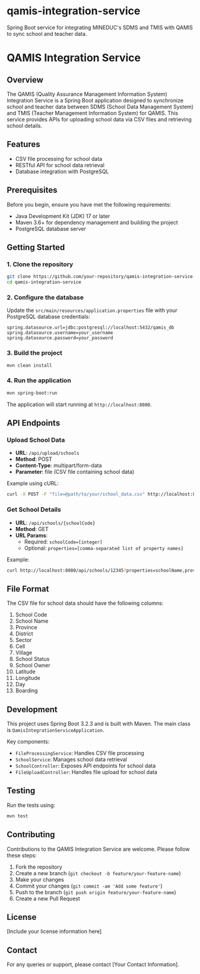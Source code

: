 # qamis-integration-service
Spring Boot service for integrating MINEDUC's SDMS and TMIS with QAMIS to sync school and teacher data.
# QAMIS Integration Service

## Overview

The QAMIS (Quality Assurance Management Information System) Integration Service is a Spring Boot application designed to synchronize school and teacher data between SDMS (School Data Management System) and TMIS (Teacher Management Information System) for QAMIS. This service provides APIs for uploading school data via CSV files and retrieving school details.

## Features

- CSV file processing for school data
- RESTful API for school data retrieval
- Database integration with PostgreSQL

## Prerequisites

Before you begin, ensure you have met the following requirements:

- Java Development Kit (JDK) 17 or later
- Maven 3.6+ for dependency management and building the project
- PostgreSQL database server

## Getting Started

### 1. Clone the repository

```bash
git clone https://github.com/your-repository/qamis-integration-service.git
cd qamis-integration-service
```

### 2. Configure the database

Update the `src/main/resources/application.properties` file with your PostgreSQL database credentials:

```properties
spring.datasource.url=jdbc:postgresql://localhost:5432/qamis_db
spring.datasource.username=your_username
spring.datasource.password=your_password
```

### 3. Build the project

```bash
mvn clean install
```

### 4. Run the application

```bash
mvn spring-boot:run
```

The application will start running at `http://localhost:8080`.

## API Endpoints

### Upload School Data

- **URL**: `/api/upload/schools`
- **Method**: POST
- **Content-Type**: multipart/form-data
- **Parameter**: file (CSV file containing school data)

Example using cURL:
```bash
curl -X POST -F "file=@path/to/your/school_data.csv" http://localhost:8080/api/upload/schools
```

### Get School Details

- **URL**: `/api/schools/{schoolCode}`
- **Method**: GET
- **URL Params**: 
  - Required: `schoolCode=[integer]`
  - Optional: `properties=[comma-separated list of property names]`

Example:
```bash
curl http://localhost:8080/api/schools/12345?properties=schoolName,province,district
```

## File Format

The CSV file for school data should have the following columns:

1. School Code
2. School Name
3. Province
4. District
5. Sector
6. Cell
7. Village
8. School Status
9. School Owner
10. Latitude
11. Longitude
12. Day
13. Boarding

## Development

This project uses Spring Boot 3.2.3 and is built with Maven. The main class is `QamisIntegrationServiceApplication`.

Key components:
- `FileProcessingService`: Handles CSV file processing
- `SchoolService`: Manages school data retrieval
- `SchoolController`: Exposes API endpoints for school data
- `FileUploadController`: Handles file upload for school data

## Testing

Run the tests using:

```bash
mvn test
```

## Contributing

Contributions to the QAMIS Integration Service are welcome. Please follow these steps:

1. Fork the repository
2. Create a new branch (`git checkout -b feature/your-feature-name`)
3. Make your changes
4. Commit your changes (`git commit -am 'Add some feature'`)
5. Push to the branch (`git push origin feature/your-feature-name`)
6. Create a new Pull Request

## License

[Include your license information here]

## Contact

For any queries or support, please contact [Your Contact Information].
